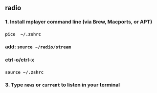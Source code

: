 ## radio

### 1. Install mplayer command line (via Brew, Macports, or APT)

### `pico  ~/.zshrc`

### add: `source ~/radio/stream`

### ctrl-o/ctrl-x

### `source ~/.zshrc`

### 3. Type `news` or `current` to listen in your terminal
